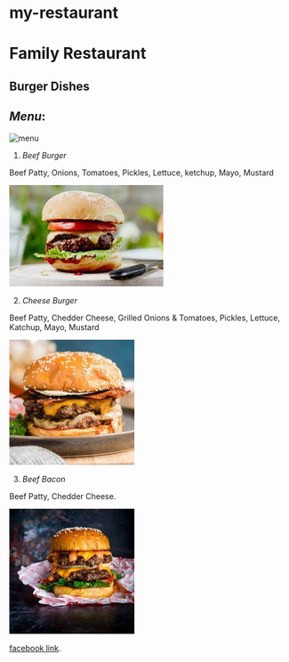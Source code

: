 # my-restaurant
# Family Restaurant
## Burger Dishes
## *Menu*:
![menu](https://www.chargerburger.com/wp-content/uploads/2019/09/charger-burger-menu.jpg)

 1. *Beef Burger*

 Beef Patty, Onions, Tomatoes, Pickles, Lettuce, ketchup, Mayo, Mustard


![](./%D8%AA%D9%86%D8%B2%D9%8A%D9%84%201.jpg)

 
 2. *Cheese Burger*

 Beef Patty, Chedder Cheese, Grilled Onions & Tomatoes, Pickles, Lettuce, Katchup, Mayo, Mustard


 
 ![](./%D8%AA%D9%86%D8%B2%D9%8A%D9%84%202.jpg)

 3. *Beef Bacon*

 Beef Patty, Chedder Cheese.


 ![](./%D8%AA%D9%86%D8%B2%D9%8A%D9%843.jpg)





[facebook link](https://ar-ar.facebook.com/).


